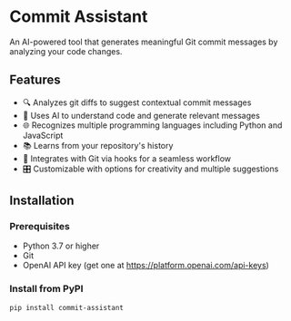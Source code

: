 # Commit Assistant

An AI-powered tool that generates meaningful Git commit messages by analyzing your code changes.

## Features

- 🔍 Analyzes git diffs to suggest contextual commit messages
- 🧠 Uses AI to understand code and generate relevant messages
- 🌐 Recognizes multiple programming languages including Python and JavaScript
- 📚 Learns from your repository's history
- 🔄 Integrates with Git via hooks for a seamless workflow
- 🎛️ Customizable with options for creativity and multiple suggestions

## Installation

### Prerequisites

- Python 3.7 or higher
- Git
- OpenAI API key (get one at https://platform.openai.com/api-keys)

### Install from PyPI

```bash
pip install commit-assistant
```
